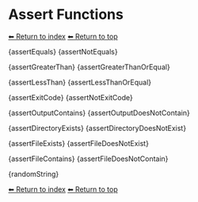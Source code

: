 # Assert Functions

[⬅ Return to index](index.md)
[⬅ Return to top](../index.md)

{assertEquals}
{assertNotEquals}

{assertGreaterThan}
{assertGreaterThanOrEqual}

{assertLessThan}
{assertLessThanOrEqual}

{assertExitCode}
{assertNotExitCode}

{assertOutputContains}
{assertOutputDoesNotContain}

{assertDirectoryExists}
{assertDirectoryDoesNotExist}

{assertFileExists}
{assertFileDoesNotExist}

{assertFileContains}
{assertFileDoesNotContain}

{randomString}

[⬅ Return to index](index.md)
[⬅ Return to top](../index.md)
